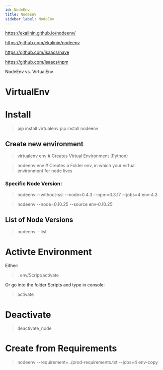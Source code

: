 ```yaml
---
id: NodeEnv
title: NodeEnv
sidebar_label: NodeEnv
---
```


https://ekalinin.github.io/nodeenv/

https://github.com/ekalinin/nodeenv

https://github.com/isaacs/nave

https://github.com/isaacs/npm

NodeEnv vs. VirtualEnv

# VirtualEnv

# Install

>pip install virtualenv
>pip install nodeenv

## Create new environment

>virtualenv env  # Creates Virtual Environment (Python)

>nodeenv env     # Creates a Folder env, in which your virtual environment for node lives

### Specific Node Version:

>nodeenv --without-ssl --node=0.4.3 --npm=0.3.17 --jobs=4 env-4.3
    
>nodeenv --node=0.10.25 --source env-0.10.25

## List of Node Versions

> nodeenv --list

# Activte Environment

Either:
>. env/Script/activate

Or go into the folder Scripts and type in console:
>activate

# Deactivate

>deactivate_node


# Create from Requirements

>nodeenv --requirement=../prod-requirements.txt --jobs=4 env-copy